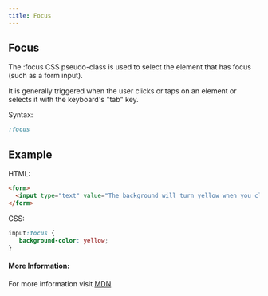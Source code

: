 ```yaml
---
title: Focus
---
```

## Focus

The :focus CSS pseudo-class is used to select the element that has focus (such as a form input).

It is generally triggered when the user clicks or taps on an element or selects it with the keyboard's "tab" key.

Syntax:

```css
:focus
```

## Example

HTML:

```html
<form>
  <input type="text" value="The background will turn yellow when you click on it.">
</form>
```

CSS:

```css
input:focus {
   background-color: yellow;
}
```

#### More Information:
For more information visit [MDN](https://developer.mozilla.org/en-US/docs/Web/CSS/:focus)

